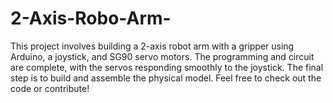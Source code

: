 # 2-Axis-Robo-Arm-
This project involves building a 2-axis robot arm with a gripper using Arduino, a joystick, and SG90 servo motors. The programming and circuit are complete, with the servos responding smoothly to the joystick. The final step is to build and assemble the physical model.  Feel free to check out the code or contribute!
